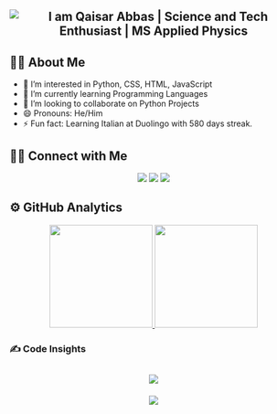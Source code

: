<h2 align="Center">
    <img src="https://readme-typing-svg.herokuapp.com/?font=Righteous&color=278B0F&size=35&center=true&vCenter=true&width=500&height=70&duration=3000&pause=1000&lines=I+am+Qaisar+Abbas;Science+and+Tech+Enthusiast;MS+Applied+Physics" 
         alt="I am Qaisar Abbas  | Science and Tech Enthusiast | MS Applied Physics" />
</h2>

## 👦🏽&nbsp;About Me
- 👀 I’m interested in Python, CSS, HTML, JavaScript
- 🌱 I’m currently learning Programming Languages
- 💞️ I’m looking to collaborate on Python Projects
- 😄 Pronouns: He/Him
- ⚡ Fun fact: Learning Italian at Duolingo with 580 days streak.
## 🤝🏻&nbsp;Connect with Me

<p align="center">
<a href="https://sites.google.com/view/qaisar-abbas/home"><img src="https://img.shields.io/badge/-Qaisar Abbas-3423A6?style=flat&logo=Google-Chrome&logoColor=white"/></a>
<a href="mailto:qaisar701shan@gmail.com"><img src="https://img.shields.io/badge/-EMAIL-D14836?style=flat&logo=Gmail&logoColor=white"/></a>
<a href="https://linkedin.com/in/Qaisar-Abbas2024"><img src="https://img.shields.io/badge/-LINKEDIN-0077B5?style=flat&logo=Linkedin&logoColor=white"/></a>
	
<h2><b>⚙️ GitHub Analytics</b></h2>

<p align="center">
<a href="https://github.com/QaisarAbbas2024">
  <img height="180em"  src="https://github-readme-stats-eight-theta.vercel.app/api/top-langs/?username=QaisarAbbas2024&layout=compact&langs_count=8&theme=algolia"/>
</a>
  <img height="180em" src="https://github-readme-streak-stats.herokuapp.com/?user=QaisarAbbas2024&show_icons=true&locale=en&layout=demo&theme=merko&hide_border=true" />
</p>

### ✍️ Code Insights
<h2 align="Center">
	
![](https://quotes-github-readme.vercel.app/api?type=horizontal&theme=radical)

 </h2>

<p align="center">
<a href="https://hits.seeyoufarm.com"><img src="https://hits.seeyoufarm.com/api/count/incr/badge.svg?url=https%3A%2F%2Fgithub.com%2FQaisarAbbas2024%2Fhit-counter&count_bg=%2379C83D&title_bg=%23555555&icon=github.svg&icon_color=%23E7E7E7&title=Visits&edge_flat=false"/></a>
</p>
<!---
# Github Metrics
<p align="center">
	<img width="625em" src="https://github.com/QaisarAbbas2024/QaisarAbbas2024/blob/master/github-metrics.svg" />
</p>

QaisarAbbas2024/QaisarAbbas2024 is a ✨ special ✨ repository because its `README.md` (this file) appears on your GitHub profile.
You can click the Preview link to take a look at your changes.
--->
